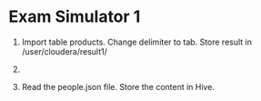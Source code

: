 # Exam Simulator 1
1) Import table products. Change delimiter to tab. Store result in /user/cloudera/result1/

2) 

7) Read the people.json file. Store the content in Hive.
